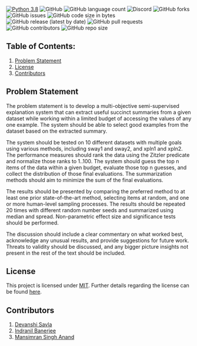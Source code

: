 [![Python 3.8](https://img.shields.io/badge/python-3.8-blue.svg)](https://www.python.org/downloads/release/python-3100/)
![GitHub](https://img.shields.io/github/license/devanshi39/ASE_Project_Group12)
![GitHub language count](https://img.shields.io/github/languages/count/devanshi39/ASE_Project_Group12)
![Discord](https://img.shields.io/discord/1065117667415044118)
![GitHub forks](https://img.shields.io/github/forks/devanshi39/ASE_Project_Group12?style=social)
![GitHub issues](https://img.shields.io/github/issues/devanshi39/ASE_Project_Group12)
![GitHub code size in bytes](https://img.shields.io/github/languages/code-size/devanshi39/ASE_Project_Group12)
![GitHub release (latest by date)](https://img.shields.io/github/v/release/devanshi39/ASE_Project_Group12)
![GitHub pull requests](https://img.shields.io/github/issues-pr/devanshi39/ASE_Project_Group12)
![GitHub contributors](https://img.shields.io/github/contributors/devanshi39/ASE_Project_Group12)
![GitHub repo size](https://img.shields.io/github/repo-size/devanshi39/ASE_Project_Group12)

## Table of Contents:
1. [Problem Statement](#problem-statement)
2. [License](#license)
3. [Contributors](#contributors)

## Problem Statement
The problem statement is to develop a multi-objective semi-supervised explanation system that can extract useful succinct summaries from a given dataset while working within a limited budget of accessing the values of any one example. The system should be able to select good examples from the dataset based on the extracted summary.

The system should be tested on 10 different datasets with multiple goals using various methods, including sway1 and sway2, and xpln1 and xpln2. The performance measures should rank the data using the Zitzler predicate and normalize those ranks to 1..100. The system should guess the top n items of the data within a given budget, evaluate those top n guesses, and collect the distribution of those final evaluations. The summarization methods should aim to minimize the sum of the final evaluations.

The results should be presented by comparing the preferred method to at least one prior state-of-the-art method, selecting items at random, and one or more human-level sampling processes. The results should be repeated 20 times with different random number seeds and summarized using median and spread. Non-parametric effect size and significance tests should be performed.

The discussion should include a clear commentary on what worked best, acknowledge any unusual results, and provide suggestions for future work. Threats to validity should be discussed, and any bigger picture insights not present in the rest of the text should be included.


## License
This project is licensed under [MIT](https://mit-license.org/).
Further details regarding the license can be found [here](https://github.com/Mansimran7/ASE_Group12_Hws/blob/main/LICENSE.md).

## Contributors
1. [Devanshi Savla](https://github.com/devanshi39)
2. [Indranil Banerjee](https://github.com/indranil1)
3. [Mansimran Singh Anand](https://github.com/Mansimran7)
